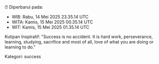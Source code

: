 ⏰ Diperbarui pada:
- WIB: Rabu, 14 Mei 2025 23.35.14 UTC
- WITA: Kamis, 15 Mei 2025 00.35.14 UTC
- WIT: Kamis, 15 Mei 2025 01.35.14 UTC

Kutipan Inspiratif:
"Success is no accident. It is hard work, perseverance, learning, studying, sacrifice and most of all, love of what you are doing or learning to do."


Kategori: success

